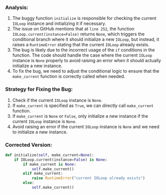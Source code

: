 ### Analysis:
1. The buggy function `initialize` is responsible for checking the current `IOLoop` instance and initializing it if necessary.
2. The issue on GitHub mentions that at `line 252`, the function `IOLoop.current(instance=False)` returns `None`, which triggers the conditional branch where it should initialize a new `IOLoop`, but instead, it raises a `RuntimeError` stating that the current `IOLoop` already exists.
3. The bug is likely due to the incorrect usage of the `if` conditions in the function. The code should handle the case where the current `IOLoop` instance is `None` properly to avoid raising an error when it should actually initialize a new instance.
4. To fix the bug, we need to adjust the conditional logic to ensure that the `make_current` function is correctly called when needed.

### Strategy for Fixing the Bug:
1. Check if the current `IOLoop` instance is `None`.
2. If `make_current` is specified as `True`, we can directly call `make_current` function.
3. If `make_current` is `None` or `False`, only initialize a new instance if the current `IOLoop` instance is `None`.
4. Avoid raising an error if the current `IOLoop` instance is `None` and we need to initialize a new instance.

### Corrected Version:
```python
def initialize(self, make_current=None):
    if IOLoop.current(instance=False) is None:
        if make_current is None:
            self.make_current()
        elif make_current:
            raise RuntimeError("current IOLoop already exists")
        else:
            self.make_current()
```